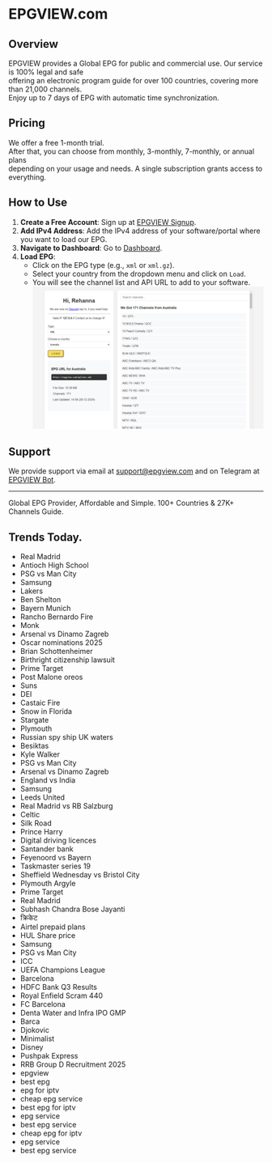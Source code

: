 # EPGVIEW.com



## Overview
EPGVIEW provides a Global EPG for public and commercial use. Our service is 100% legal and safe\
offering an electronic program guide for over 100 countries, covering more than 21,000 channels.\
Enjoy up to 7 days of EPG with automatic time synchronization.

## Pricing
We offer a free 1-month trial. \
After that, you can choose from monthly, 3-monthly, 7-monthly, or annual plans \
depending on your usage and needs. A single subscription grants access to everything.

## How to Use
1. **Create a Free Account**: Sign up at [EPGVIEW Signup](https://epgview.com/signup.php).
2. **Add IPv4 Address**: Add the IPv4 address of your software/portal where you want to load our EPG.
3. **Navigate to Dashboard**: Go to [Dashboard](https://epgview.com/dashboard.php).
4. **Load EPG**:
   - Click on the EPG type (e.g., `xml` or `xml.gz`).
   - Select your country from the dropdown menu and click on `Load`.
   - You will see the channel list and API URL to add to your software.
![EPGVIEW](img/dashboard.png)
## Support
We provide support via email at [support@epgview.com](mailto:support@epgview.com) and on Telegram at [EPGVIEW Bot](https://t.me/epgview_bot).

---

Global EPG Provider, Affordable and Simple. 100+ Countries & 27K+ Channels Guide.

## Trends Today.

- Real Madrid
- Antioch High School
- PSG vs Man City
- Samsung
- Lakers
- Ben Shelton
- Bayern Munich
- Rancho Bernardo Fire
- Monk
- Arsenal vs Dinamo Zagreb
- Oscar nominations 2025
- Brian Schottenheimer
- Birthright citizenship lawsuit
- Prime Target
- Post Malone oreos
- Suns
- DEI
- Castaic Fire
- Snow in Florida
- Stargate
- Plymouth
- Russian spy ship UK waters
- Besiktas
- Kyle Walker
- PSG vs Man City
- Arsenal vs Dinamo Zagreb
- England vs India
- Samsung
- Leeds United
- Real Madrid vs RB Salzburg
- Celtic
- Silk Road
- Prince Harry
- Digital driving licences
- Santander bank
- Feyenoord vs Bayern
- Taskmaster series 19
- Sheffield Wednesday vs Bristol City
- Plymouth Argyle
- Prime Target
- Real Madrid
- Subhash Chandra Bose Jayanti
- क्रिकेट
- Airtel prepaid plans
- HUL Share price
- Samsung
- PSG vs Man City
- ICC
- UEFA Champions League
- Barcelona
- HDFC Bank Q3 Results
- Royal Enfield Scram 440
- FC Barcelona
- Denta Water and Infra IPO GMP
- Barca
- Djokovic
- Minimalist
- Disney
- Pushpak Express
- RRB Group D Recruitment 2025
- epgview
- best epg
- epg for iptv
- cheap epg service
- best epg for iptv
- epg service
- best epg service
- cheap epg for iptv
- epg service
- best epg service
